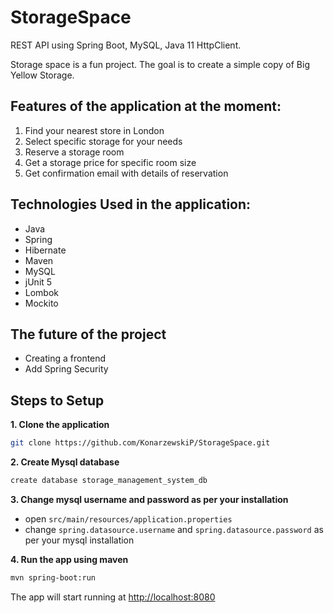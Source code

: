 # StorageSpace
REST API using Spring Boot, MySQL, Java 11 HttpClient.

Storage space is a fun project. The goal is to create a simple copy of Big Yellow Storage.


## Features of the application at the moment:

1. Find your nearest store in London
2. Select specific storage for your needs
3. Reserve a storage room
4. Get a storage price for specific room size
5. Get confirmation email with details of reservation

## Technologies Used in the application:

* Java
* Spring
* Hibernate
* Maven
* MySQL
* jUnit 5   
* Lombok  
* Mockito

## The future of the project
* Creating a frontend
* Add Spring Security

## Steps to Setup

**1. Clone the application**

```bash
git clone https://github.com/KonarzewskiP/StorageSpace.git
```

**2. Create Mysql database**
```bash
create database storage_management_system_db
```

**3. Change mysql username and password as per your installation**

+ open `src/main/resources/application.properties`
+ change `spring.datasource.username` and `spring.datasource.password` as per your mysql installation

**4. Run the app using maven**

```bash
mvn spring-boot:run
```
The app will start running at <http://localhost:8080>

